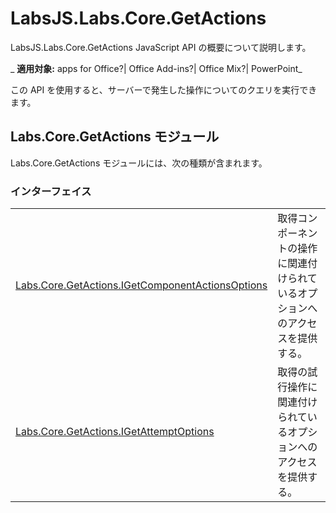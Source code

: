 
# LabsJS.Labs.Core.GetActions
LabsJS.Labs.Core.GetActions JavaScript API の概要について説明します。

 _ **適用対象:** apps for Office?| Office Add-ins?| Office Mix?| PowerPoint_

この API を使用すると、サーバーで発生した操作についてのクエリを実行できます。 

## Labs.Core.GetActions モジュール

Labs.Core.GetActions モジュールには、次の種類が含まれます。


### インターフェイス


|||
|:-----|:-----|
|[Labs.Core.GetActions.IGetComponentActionsOptions](../../reference/office-mix/labs.core.getactions.igetcomponentactionsoptions.md)|取得コンポーネントの操作に関連付けられているオプションへのアクセスを提供する。|
|[Labs.Core.GetActions.IGetAttemptOptions](../../reference/office-mix/labs.core.getactions.igetattemptoptions.md)|取得の試行操作に関連付けられているオプションへのアクセスを提供する。|

